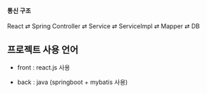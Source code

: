 #### 통신 구조
React ⇄ Spring Controller ⇄ Service ⇄ ServiceImpl ⇄ Mapper ⇄ DB


## 프로젝트 사용 언어

- front : react.js 사용

- back : java (springboot + mybatis 사용) 